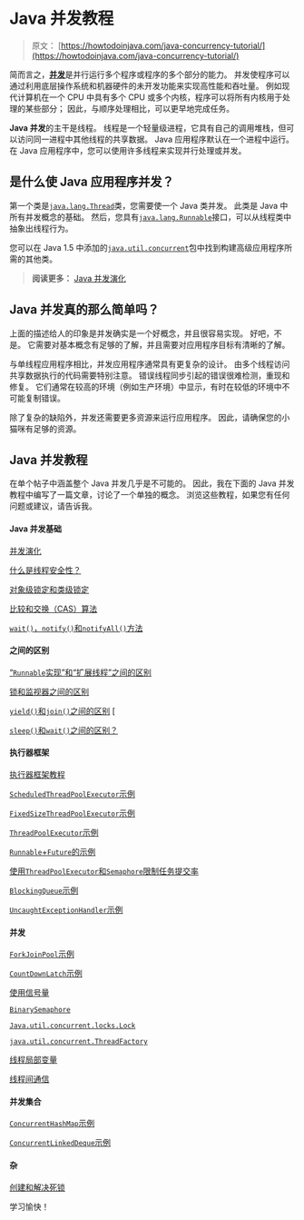 # Java 并发教程

> 原文： [https://howtodoinjava.com/java-concurrency-tutorial/](https://howtodoinjava.com/java-concurrency-tutorial/)

简而言之，[**并发**](https://en.wikipedia.org/wiki/Concurrency_%28computer_science%29)是并行运行多个程序或程序的多个部分的能力。 并发使程序可以通过利用底层操作系统和机器硬件的未开发功能来实现高性能和吞吐量。 例如现代计算机在一个 CPU 中具有多个 CPU 或多个内核，程序可以将所有内核用于处理的某些部分； 因此，与顺序处理相比，可以更早地完成任务。

**Java 并发**的主干是线程。 线程是一个轻量级进程，它具有自己的调用堆栈，但可以访问同一进程中其他线程的共享数据。 Java 应用程序默认在一个进程中运行。 在 Java 应用程序中，您可以使用许多线程来实现并行处理或并发。

## 是什么使 Java 应用程序并发？

第一个类是[`java.lang.Thread`](https://docs.oracle.com/javase/7/docs/api/java/lang/Thread.html)类，您需要使一个 Java 类并发。 此类是 Java 中所有并发概念的基础。 然后，您具有[`java.lang.Runnable`](https://docs.oracle.com/javase/7/docs/api/java/lang/Runnable.html)接口，可以从线程类中抽象出线程行为。

您可以在 Java 1.5 中添加的[`java.util.concurrent`](https://docs.oracle.com/javase/7/docs/api/java/util/concurrent/package-summary.html)包中找到构建高级应用程序所需的其他类。

> **阅读更多：** [Java 并发演化](//howtodoinjava.com/java/multi-threading/java-multi-threading-evolution-and-topics/)

## Java 并发真的那么简单吗？

上面的描述给人的印象是并发确实是一个好概念，并且很容易实现。 好吧，不是。 它需要对基本概念有足够的了解，并且需要对应用程序目标有清晰的了解。

与单线程应用程序相比，并发应用程序通常具有更复杂的设计。 由多个线程访问共享数据执行的代码需要特别注意。 错误线程同步引起的错误很难检测，重现和修复。 它们通常在较高的环境（例如生产环境）中显示，有时在较低的环境中不可能复制错误。

除了复杂的缺陷外，并发还需要更多资源来运行应用程序。 因此，请确保您的小猫咪有足够的资源。

## Java 并发教程

在单个帖子中涵盖整个 Java 并发几乎是不可能的。 因此，我在下面的 Java 并发教程中编写了一篇文章，讨论了一个单独的概念。 浏览这些教程，如果您有任何问题或建议，请告诉我。

#### Java 并发基础

[并发演化](//howtodoinjava.com/java/multi-threading/java-multi-threading-evolution-and-topics/)

[什么是线程安全性？](//howtodoinjava.com/java/multi-threading/what-is-thread-safety/)

[对象级锁定和类级锁定](//howtodoinjava.com/java/multi-threading/thread-synchronization-object-level-locking-and-class-level-locking/)

[比较和交换（CAS）算法](//howtodoinjava.com/java/multi-threading/compare-and-swap-cas-algorithm/)

[`wait()`，`notify()`和`notifyAll()`方法](//howtodoinjava.com/java/multi-threading/how-to-work-with-wait-notify-and-notifyall-in-java/)

#### 之间的区别

[“`Runnable`实现”和“扩展线程”之间的区别](//howtodoinjava.com/java/multi-threading/difference-between-implements-runnable-and-extends-thread-in-java/)

[锁和监视器之间的区别](//howtodoinjava.com/java/multi-threading/multithreading-difference-between-lock-and-monitor/)

[`yield()`和`join()`之间的区别](//howtodoinjava.com/java/multi-threading/difference-between-yield-and-join-in-threads-in-java/) [

[`sleep()`和`wait()`之间的区别？](//howtodoinjava.com/java/multi-threading/difference-between-sleep-and-wait/)

#### 执行器框架

[执行器框架教程](//howtodoinjava.com/java-5/java-executor-framework-tutorial-and-best-practices/)

[`ScheduledThreadPoolExecutor`示例](//howtodoinjava.com/2015/03/25/task-scheduling-with-executors-scheduledthreadpoolexecutor-example/)

[`FixedSizeThreadPoolExecutor`示例](//howtodoinjava.com/java/multi-threading/java-fixed-size-thread-pool-executor-example/)

[`ThreadPoolExecutor`示例](//howtodoinjava.com/java/multi-threading/java-thread-pool-executor-example/)

[`Runnable`+`Future`的示例](//howtodoinjava.com/java/multi-threading/threadpoolexecutor-callable-future-example/)

[使用`ThreadPoolExecutor`和`Semaphore`限制任务提交率](//howtodoinjava.com/java/multi-threading/throttling-task-submission-rate-using-threadpoolexecutor-and-semaphore/)

[`BlockingQueue`示例](//howtodoinjava.com/java-5/how-to-use-blockingqueue-and-threadpoolexecutor-in-java/)

[`UncaughtExceptionHandler`示例](//howtodoinjava.com/java/multi-threading/how-to-restart-thread-using-uncaughtexceptionhandler/)

#### 并发

[`ForkJoinPool`示例](//howtodoinjava.com/java-7/forkjoin-framework-tutorial-forkjoinpool-example/)

[`CountDownLatch`示例](//howtodoinjava.com/java/multi-threading/when-to-use-countdownlatch-java-concurrency-example-tutorial/)

[使用信号量](//howtodoinjava.com/java/multi-threading/control-concurrent-access-to-multiple-copies-of-a-resource-using-semaphore/)

[`BinarySemaphore`](//howtodoinjava.com/java/multi-threading/binary-semaphore-tutorial-and-example/)

[`Java.util.concurrent.locks.Lock`](//howtodoinjava.com/java/multi-threading/how-to-use-locks-in-java-java-util-concurrent-locks-lock-tutorial-and-example/)

[`java.util.concurrent.ThreadFactory`](//howtodoinjava.com/java/multi-threading/creating-threads-using-java-util-concurrent-threadfactory/)

[线程局部变量](//howtodoinjava.com/java/multi-threading/when-and-how-to-use-thread-local-variables/)

[线程间通信](//howtodoinjava.com/java/multi-threading/inter-thread-communication-using-piped-streams-in-java/)

#### 并发集合


[`ConcurrentHashMap`示例](//howtodoinjava.com/java/collections/best-practices-for-using-concurrenthashmap/)

[`ConcurrentLinkedDeque`示例](//howtodoinjava.com/java/multi-threading/non-blocking-thread-safe-list-concurrentlinkeddeque-example/)

#### 杂

[创建和解决死锁](//howtodoinjava.com/java/multi-threading/writing-a-deadlock-and-resolving-in-java/)

学习愉快！